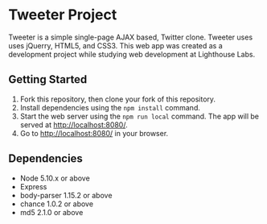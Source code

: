 # Tweeter Project

Tweeter is a simple single-page AJAX based, Twitter clone. Tweeter uses uses jQuerry, HTML5, and CSS3.  This web app was created as a development project while studying web development at Lighthouse Labs.


## Getting Started

1. Fork this repository, then clone your fork of this repository.
2. Install dependencies using the `npm install` command.
3. Start the web server using the `npm run local` command. The app will be served at <http://localhost:8080/>.
4. Go to <http://localhost:8080/> in your browser.

## Dependencies

- Node 5.10.x or above
- Express
- body-parser 1.15.2 or above
- chance 1.0.2 or above
- md5 2.1.0 or above
